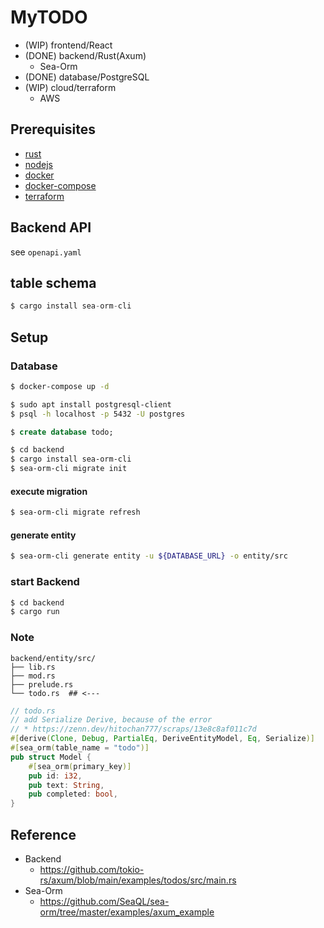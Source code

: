 # MyTODO

* (WIP) frontend/React
* (DONE) backend/Rust(Axum)
  * Sea-Orm
* (DONE) database/PostgreSQL
* (WIP) cloud/terraform
  * AWS

## Prerequisites

* [rust](https://www.rust-lang.org/tools/install)
* [nodejs](https://nodejs.org/en/download/)
* [docker](https://docs.docker.com/engine/install/)
* [docker-compose](https://docs.docker.com/compose/install/)
* [terraform](https://www.terraform.io/)

## Backend API

see `openapi.yaml`

## table schema

```sql
$ cargo install sea-orm-cli
```

## Setup

### Database

```bash
$ docker-compose up -d
```

```bash
$ sudo apt install postgresql-client
$ psql -h localhost -p 5432 -U postgres
```

```sql
$ create database todo;
```

```bash
$ cd backend
$ cargo install sea-orm-cli
$ sea-orm-cli migrate init
```

#### execute migration

```bash
$ sea-orm-cli migrate refresh  
```

#### generate entity

```bash
$ sea-orm-cli generate entity -u ${DATABASE_URL} -o entity/src
```

### start Backend

```bash
$ cd backend
$ cargo run
```

### Note

```shell
backend/entity/src/
├── lib.rs
├── mod.rs
├── prelude.rs
└── todo.rs  ## <---
```

```rust
// todo.rs
// add Serialize Derive, because of the error
// * https://zenn.dev/hitochan777/scraps/13e8c8af011c7d
#[derive(Clone, Debug, PartialEq, DeriveEntityModel, Eq, Serialize)]
#[sea_orm(table_name = "todo")]
pub struct Model {
    #[sea_orm(primary_key)]
    pub id: i32,
    pub text: String,
    pub completed: bool,
}
```

## Reference

* Backend
  * https://github.com/tokio-rs/axum/blob/main/examples/todos/src/main.rs
* Sea-Orm
  * https://github.com/SeaQL/sea-orm/tree/master/examples/axum_example
